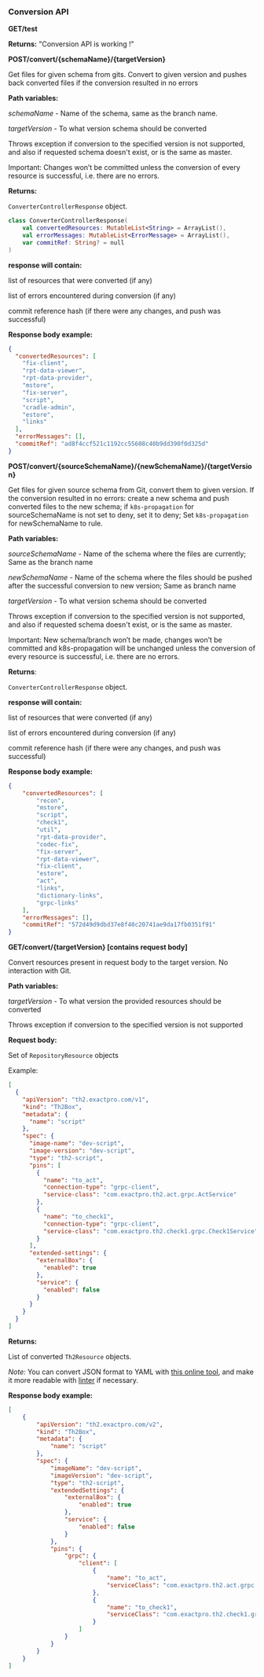 ### Conversion API

__GET/test__

__Returns:__
"Conversion API is working !"

__POST/convert/{schemaName}/{targetVersion}__

Get files for given schema from gits. Convert to given version and pushes back converted files if the conversion resulted in no errors

__Path variables:__

*schemaName* - Name of the schema, same as the branch name.

*targetVersion* - To what version schema should be converted

Throws exception if conversion to the specified version is not supported, and also if requested schema doesn't exist, or is the same as master.

Important: Changes won’t be committed unless the conversion of every resource is successful, i.e. there are no errors.

__Returns:__

`ConverterControllerResponse` object.

```kotlin
class ConverterControllerResponse(
    val convertedResources: MutableList<String> = ArrayList(),
    val errorMessages: MutableList<ErrorMessage> = ArrayList(),
    var commitRef: String? = null
)
```
__response will contain:__ 

list of resources that were converted (if any)

list of errors encountered during conversion (if any)

commit reference hash (if there were any changes, and push was successful)

__Response body example:__

```json
{
  "convertedResources": [
    "fix-client",
    "rpt-data-viewer",
    "rpt-data-provider",
    "mstore",
    "fix-server",
    "script",
    "cradle-admin",
    "estore",
    "links"
  ],
  "errorMessages": [],
  "commitRef": "ad8f4ccf521c1192cc55608c40b9dd390f0d325d"
}
```

__POST/convert/{sourceSchemaName}/{newSchemaName}/{targetVersion}__

Get files for given source schema from Git, convert them to given version. If the conversion resulted in no errors: create a new schema and push converted files to the new schema; if `k8s-propagation` for sourceSchemaName is not set to deny, set it to deny; Set `k8s-propagation` for  newSchemaName to rule.


__Path variables:__

*sourceSchemaName* - Name of the schema where the files are currently; Same as the branch name

*newSchemaName* - Name of the schema where the files should be pushed after the successful conversion to new version; Same as branch name

*targetVersion* - To what version schema should be converted


Throws exception if conversion to the specified version is not supported, and also if requested schema doesn't exist, or is the same as master.

Important: New schema/branch won’t be made, changes won’t be committed and k8s-propagation will be unchanged unless the conversion of every resource is successful, i.e. there are no errors.

__Returns__:

`ConverterControllerResponse` object.

__response will contain:__

list of resources that were converted (if any)

list of errors encountered during conversion (if any)

commit reference hash (if there were any changes, and push was successful)

__Response body example:__
```json
{
    "convertedResources": [
        "recon",
        "mstore",
        "script",
        "check1",
        "util",
        "rpt-data-provider",
        "codec-fix",
        "fix-server",
        "rpt-data-viewer",
        "fix-client",
        "estore",
        "act",
        "links",
        "dictionary-links",
        "grpc-links"
    ],
    "errorMessages": [],
    "commitRef": "572d49d9dbd37e8f40c20741ae9da17fb0351f91"
}
```

__GET/convert/{targetVersion} [contains request body]__

Convert resources present in request body to the target version. No interaction with Git.

__Path variables:__

*targetVersion* - To what version the provided resources should be converted

Throws exception if conversion to the specified version is not supported


__Request body:__

Set of `RepositoryResource` objects

Example:

```json
[
  {
    "apiVersion": "th2.exactpro.com/v1",
    "kind": "Th2Box",
    "metadata": {
      "name": "script"
    },
    "spec": {
      "image-name": "dev-script",
      "image-version": "dev-script",
      "type": "th2-script",
      "pins": [
        {
          "name": "to_act",
          "connection-type": "grpc-client",
          "service-class": "com.exactpro.th2.act.grpc.ActService"
        },
        {
          "name": "to_check1",
          "connection-type": "grpc-client",
          "service-class": "com.exactpro.th2.check1.grpc.Check1Service"
        }
      ],
      "extended-settings": {
        "externalBox": {
          "enabled": true
        },
        "service": {
          "enabled": false
        }
      }
    }
  }
]
```

__Returns:__

List of converted `Th2Resource` objects.

*Note:* You can convert JSON format to YAML with [this online tool](https://onlineyamltools.com/convert-json-to-yaml), and make it more readable with [linter](http://www.yamllint.com/) if necessary.  

__Response body example:__

```json
[
    {
        "apiVersion": "th2.exactpro.com/v2",
        "kind": "Th2Box",
        "metadata": {
            "name": "script"
        },
        "spec": {
            "imageName": "dev-script",
            "imageVersion": "dev-script",
            "type": "th2-script",
            "extendedSettings": {
                "externalBox": {
                    "enabled": true
                },
                "service": {
                    "enabled": false
                }
            },
            "pins": {
                "grpc": {
                    "client": [
                        {
                            "name": "to_act",
                            "serviceClass": "com.exactpro.th2.act.grpc.ActService"
                        },
                        {
                            "name": "to_check1",
                            "serviceClass": "com.exactpro.th2.check1.grpc.Check1Service"
                        }
                    ]
                }
            }
        }
    }
]
```



